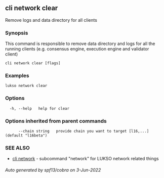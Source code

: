 ## cli network clear

Remove logs and data directory for all clients

### Synopsis

This command is responsible to remove data directory and logs for all the running clients (e.g. consensus
engine, execution engine and validator client)

```
cli network clear [flags]
```

### Examples

```
lukso network clear
```

### Options

```
  -h, --help   help for clear
```

### Options inherited from parent commands

```
      --chain string   provide chain you want to target [l16,...] (default "l16beta")
```

### SEE ALSO

* [cli network](cli_network.md)	 - subcommand "network" for LUKSO network related things

###### Auto generated by spf13/cobra on 3-Jun-2022
